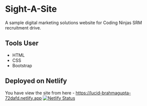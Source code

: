 # Sight-A-Site
A sample digital marketing solutions website for Coding Ninjas SRM recruitment drive.

## Tools User
- HTML
- CSS
- Bootstrap

## Deployed on Netlify

You have view the site from here - https://lucid-brahmagupta-72dafd.netlify.app
[![Netlify Status](https://api.netlify.com/api/v1/badges/62dd7321-a5a3-4957-855b-aaff653392a2/deploy-status)](https://app.netlify.com/sites/lucid-brahmagupta-72dafd/deploys)
